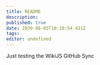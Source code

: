```yaml
---
title: README
description: 
published: true
date: 2020-06-05T10:20:54.431Z
tags: 
editor: undefined
---
```


Just testing the WikiJS GitHub Sync
